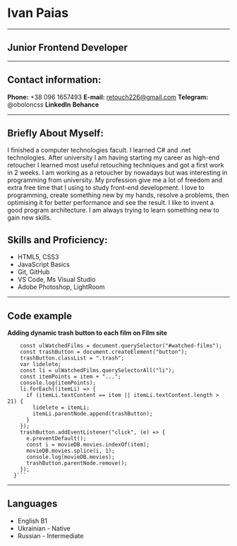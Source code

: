 # Ivan Paias

---

## Junior Frontend Developer

---

## Contact information:

**Phone:** +38 096 1657493
**E-mail:** retouch226@gmail.com
**Telegram:** @oboloncss
**LinkedIn**
**Behance**

---

## Briefly About Myself:

I finished a computer technologies facult. I learned C# and .net technologies. After university I am having starting my career as high-end retoucher I learned most useful retouching techniques and got a first work in 2 weeks. I am working as a retoucher by nowadays but was interesting in programming from university. My profession give me a lot of freedom and extra free time that I using to study front-end development. I love to programming, create something new by my hands, resolve a problems, then optimising it for better performance and see the result. I like to invent a good program architecture. I am always trying to learn something new to gain new skills.

## Skills and Proficiency:

- HTML5, CSS3
- JavaScript Basics
- Git, GitHub
- VS Code, Ms Visual Studio
- Adobe Photoshop, LightRoom

---

## Code example

**Adding dynamic trash button to each film on Film site**

````function addTrash(item) {
    const ulWatchedFilms = document.querySelector("#watched-films");
    const trashButton = document.createElement("button");
    trashButton.classList = ".trash";
    var lidelete;
    const li = ulWatchedFilms.querySelectorAll("li");
    const itemPoints = item + "...";
    console.log(itemPoints);
    li.forEach((itemLi) => {
      if (itemLi.textContent == item || itemLi.textContent.length > 21) {
        lidelete = itemLi;
        itemLi.parentNode.append(trashButton);
      }
    });
    trashButton.addEventListener("click", (e) => {
      e.preventDefault();
      const i = movieDB.movies.indexOf(item);
      movieDB.movies.splice(i, 1);
      console.log(movieDB.movies);
      trashButton.parentNode.remove();
    });
  }```
````

---

## Languages

- English B1
- Ukrainian - Native
- Russian - Intermediate
